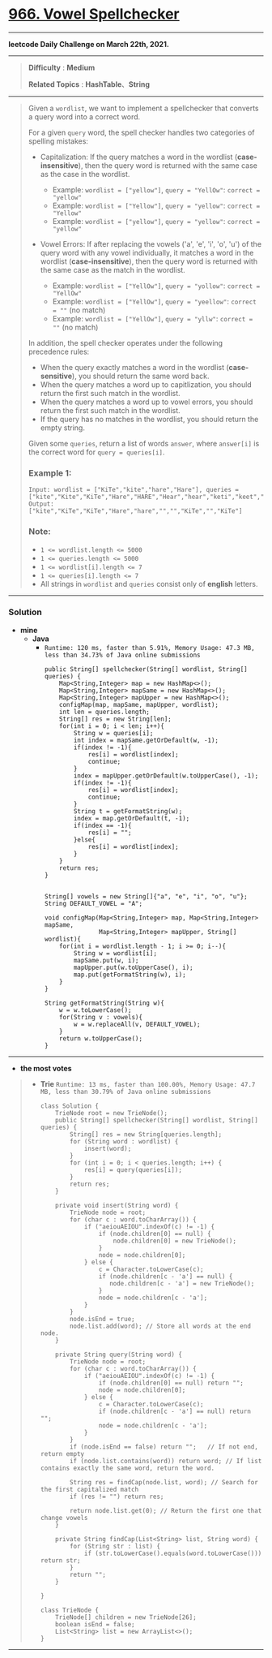 # [966. Vowel Spellchecker](https://leetcode.com/problems/vowel-spellchecker/)

---

**leetcode Daily Challenge on March 22th, 2021.**

---

> **Difficulty** : **Medium**
>
> **Related Topics** : **HashTable**、**String**

---

> Given a `wordlist`, we want to implement a spellchecker that converts a query word into a correct word.
>
> For a given `query` word, the spell checker handles two categories of spelling mistakes:
>
> * Capitalization: If the query matches a word in the wordlist (**case-insensitive**), then the query word is returned with the same case as the case in the wordlist.
>   * Example: `wordlist = ["yellow"]`, `query = "YellOw"`: `correct = "yellow"`
>   * Example: `wordlist = ["Yellow"]`, `query = "yellow"`: `correct = "Yellow"`
>   * Example: `wordlist = ["yellow"]`, `query = "yellow"`: `correct = "yellow"`
>
> * Vowel Errors: If after replacing the vowels ('a', 'e', 'i', 'o', 'u') of the query word with any vowel individually, it matches a word in the wordlist (**case-insensitive**), then the query word is returned with the same case as the match in the wordlist.
>   * Example: `wordlist = ["YellOw"]`, `query = "yollow"`: `correct = "YellOw"`
>   * Example: `wordlist = ["YellOw"]`, `query = "yeellow"`: `correct = ""` (no match)
>   * Example: `wordlist = ["YellOw"]`, `query = "yllw"`: `correct = ""` (no match)
>
> In addition, the spell checker operates under the following precedence rules:
> * When the query exactly matches a word in the wordlist (**case-sensitive**), you should return the same word back.
> * When the query matches a word up to capitlization, you should return the first such match in the wordlist.
> * When the query matches a word up to vowel errors, you should return the first such match in the wordlist.
> * If the query has no matches in the wordlist, you should return the empty string.
>
> Given some `queries`, return a list of words `answer`, where `answer[i]` is the correct word for `query = queries[i]`.
>
>
>
> ### Example 1:
> ```
> Input: wordlist = ["KiTe","kite","hare","Hare"], queries = ["kite","Kite","KiTe","Hare","HARE","Hear","hear","keti","keet","keto"]
> Output: ["kite","KiTe","KiTe","Hare","hare","","","KiTe","","KiTe"]
> ```
>
> ### Note:
> * `1 <= wordlist.length <= 5000`
> * `1 <= queries.length <= 5000`
> * `1 <= wordlist[i].length <= 7`
> * `1 <= queries[i].length <= 7`
> * All strings in `wordlist` and `queries` consist only of **english** letters.


---


### Solution
* **mine**
  * **Java**
    * `Runtime: 120 ms, faster than 5.91%, Memory Usage: 47.3 MB, less than 34.73% of Java online submissions`
      ```
      public String[] spellchecker(String[] wordlist, String[] queries) {
          Map<String,Integer> map = new HashMap<>();
          Map<String,Integer> mapSame = new HashMap<>();
          Map<String,Integer> mapUpper = new HashMap<>();
          configMap(map, mapSame, mapUpper, wordlist);
          int len = queries.length;
          String[] res = new String[len];
          for(int i = 0; i < len; i++){
              String w = queries[i];
              int index = mapSame.getOrDefault(w, -1);
              if(index != -1){
                  res[i] = wordlist[index];
                  continue;
              }
              index = mapUpper.getOrDefault(w.toUpperCase(), -1);
              if(index != -1){
                  res[i] = wordlist[index];
                  continue;
              }
              String t = getFormatString(w);
              index = map.getOrDefault(t, -1);
              if(index == -1){
                  res[i] = "";
              }else{
                  res[i] = wordlist[index];
              }
          }
          return res;
      }


      String[] vowels = new String[]{"a", "e", "i", "o", "u"};
      String DEFAULT_VOWEL = "A";

      void configMap(Map<String,Integer> map, Map<String,Integer> mapSame,
                     Map<String,Integer> mapUpper, String[] wordlist){
          for(int i = wordlist.length - 1; i >= 0; i--){
              String w = wordlist[i];
              mapSame.put(w, i);
              mapUpper.put(w.toUpperCase(), i);
              map.put(getFormatString(w), i);
          }
      }

      String getFormatString(String w){
          w = w.toLowerCase();
          for(String v : vowels){
              w = w.replaceAll(v, DEFAULT_VOWEL);
          }
          return w.toUpperCase();
      }
      ```
---


* **the most votes**
>  * **Trie** `Runtime: 13 ms, faster than 100.00%, Memory Usage: 47.7 MB, less than 30.79% of Java online submissions`
>    ```
>    class Solution {
>        TrieNode root = new TrieNode();
>        public String[] spellchecker(String[] wordlist, String[] queries) {
>            String[] res = new String[queries.length];
>            for (String word : wordlist) {
>                insert(word);
>            }
>            for (int i = 0; i < queries.length; i++) {
>                res[i] = query(queries[i]);
>            }
>            return res;
>        }
>
>        private void insert(String word) {
>            TrieNode node = root;
>            for (char c : word.toCharArray()) {
>                if ("aeiouAEIOU".indexOf(c) != -1) {
>                    if (node.children[0] == null) {
>                        node.children[0] = new TrieNode();
>                    }
>                    node = node.children[0];
>                } else {
>                    c = Character.toLowerCase(c);
>                    if (node.children[c - 'a'] == null) {
>                       node.children[c - 'a'] = new TrieNode();
>                    }
>                    node = node.children[c - 'a'];
>                }
>            }
>            node.isEnd = true;
>            node.list.add(word); // Store all words at the end node.
>        }
>
>        private String query(String word) {
>            TrieNode node = root;
>            for (char c : word.toCharArray()) {
>                if ("aeiouAEIOU".indexOf(c) != -1) {
>                    if (node.children[0] == null) return "";
>                    node = node.children[0];
>                } else {
>                    c = Character.toLowerCase(c);
>                    if (node.children[c - 'a'] == null) return "";
>                    node = node.children[c - 'a'];
>                }
>            }
>            if (node.isEnd == false) return "";   // If not end, return empty
>            if (node.list.contains(word)) return word; // If list contains exactly the same word, return the word.
>
>            String res = findCap(node.list, word); // Search for the first capitalized match
>            if (res != "") return res;
>
>            return node.list.get(0); // Return the first one that change vowels
>        }
>
>        private String findCap(List<String> list, String word) {
>            for (String str : list) {
>                if (str.toLowerCase().equals(word.toLowerCase())) return str;
>            }
>            return "";
>        }
>
>    }
>
>    class TrieNode {
>        TrieNode[] children = new TrieNode[26];
>        boolean isEnd = false;
>        List<String> list = new ArrayList<>();
>    }
>    ```

---
